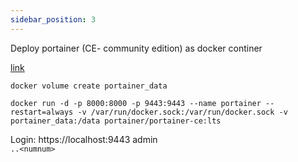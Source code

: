 ```yaml
---
sidebar_position: 3
---
```


Deploy portainer (CE- community edition) as docker continer

[link](https://docs.portainer.io/start/install-ce/server/docker)

```
docker volume create portainer_data

docker run -d -p 8000:8000 -p 9443:9443 --name portainer --restart=always -v /var/run/docker.sock:/var/run/docker.sock -v portainer_data:/data portainer/portainer-ce:lts
```

Login: https://localhost:9443
admin  
`..<numnum>`